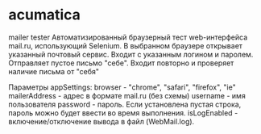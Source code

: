 acumatica
=========

mailer tester
Автоматизированный браузерный тест web-интерфейса mail.ru, использующий Selenium.
В выбранном браузере открывает указанный почтовый  сервис.
Входит с указанным логином и паролем.
Отправляет пустое письмо "себе".
Входит повторно и проверяет наличие письма от "себя"

Параметры appSettings:
browser - "chrome", "safari", "firefox", "ie"
mailerAddress - адрес в формате mail.ru (без схемы) 
username - имя пользователя
password - пароль. Если установлена пустая строка, пароль можно будет ввести во время выполнения.
isLogEnabled - включение/отключение вывода в файл (WebMail.log).
